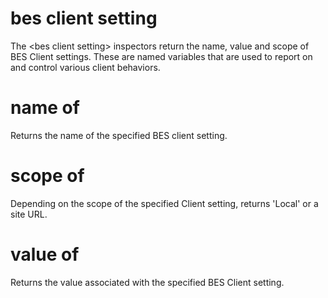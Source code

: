 # bes client setting

The &lt;bes client setting&gt; inspectors return the name, value and scope of BES Client settings. These are named variables that are used to report on and control various client behaviors.

# name of <bes client setting>

Returns the name of the specified BES client setting.

# scope of <bes client setting>

Depending on the scope of the specified Client setting, returns &#39;Local&#39; or a site URL.

# value of <bes client setting>

Returns the value associated with the specified BES Client setting.
